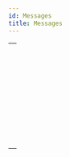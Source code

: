 ```yaml
---
id: Messages
title: Messages
---
```

||
|---|
|[<!-- INCLUDE #_command_.ALERT.Syntax -->](../../commands-legacy/alert)<br/><!-- INCLUDE #_command_.ALERT.Summary -->|
|[<!-- INCLUDE #_command_.CONFIRM.Syntax -->](../../commands-legacy/confirm)<br/><!-- INCLUDE #_command_.CONFIRM.Summary -->|
|[<!-- INCLUDE #_command_.DISPLAY NOTIFICATION.Syntax -->](../../commands-legacy/display-notification)<br/><!-- INCLUDE #_command_.DISPLAY NOTIFICATION.Summary -->|
|[<!-- INCLUDE #_command_.GOTO XY.Syntax -->](../../commands-legacy/goto-xy)<br/><!-- INCLUDE #_command_.GOTO XY.Summary -->|
|[<!-- INCLUDE #_command_.MESSAGE.Syntax -->](../../commands-legacy/message)<br/><!-- INCLUDE #_command_.MESSAGE.Summary -->|
|[<!-- INCLUDE #_command_.MESSAGES OFF.Syntax -->](../../commands-legacy/messages-off)<br/><!-- INCLUDE #_command_.MESSAGES OFF.Summary -->|
|[<!-- INCLUDE #_command_.MESSAGES ON.Syntax -->](../../commands-legacy/messages-on)<br/><!-- INCLUDE #_command_.MESSAGES ON.Summary -->|
|[<!-- INCLUDE #_command_.Request.Syntax -->](../../commands-legacy/request)<br/><!-- INCLUDE #_command_.Request.Summary -->|
